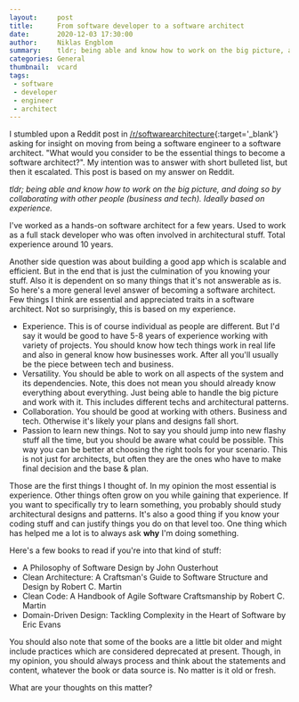 ```yaml
---
layout:     post
title:      From software developer to a software architect
date:       2020-12-03 17:30:00
author:     Niklas Engblom
summary:    tldr; being able and know how to work on the big picture, and doing so by collaborating with other people (business and tech). Ideally based on experience.
categories: General
thumbnail:  vcard
tags:
 - software
 - developer
 - engineer
 - architect
---
```


I stumbled upon a Reddit post in [/r/softwarearchitecture](https://www.reddit.com/r/softwarearchitecture/comments/k4obtx/what_are_the_keys_to_become_a_software_arquitect){:target='_blank'} asking for insight on moving from being a software engineer to a software architect. "What would you consider to be the essential things to become a software architect?". My intention was to answer with short bulleted list, but then it escalated. This post is based on my answer on Reddit.

*tldr; being able and know how to work on the big picture, and doing so by collaborating with other people (business and tech). Ideally based on experience.*

I've worked as a hands-on software architect for a few years. Used to work as a full stack developer who was often involved in architectural stuff. Total experience around 10 years.

Another side question was about building a good app which is scalable and efficient. But in the end that is just the culmination of you knowing your stuff. Also it is dependent on so many things that it's not answerable as is. So here's a more general level answer of becoming a software architect. Few things I think are essential and appreciated traits in a software architect. Not so surprisingly, this is based on my experience.

* Experience. This is of course individual as people are different. But I'd say it would be good to have 5-8 years of experience working with variety of projects. You should know how tech things work in real life and also in general know how businesses work. After all you'll usually be the piece between tech and business.
* Versatility. You should be able to work on all aspects of the system and its dependencies. Note, this does not mean you should already know everything about everything. Just being able to handle the big picture and work with it. This includes different techs and architectural patterns.
* Collaboration. You should be good at working with others. Business and tech. Otherwise it's likely your plans and designs fall short.
* Passion to learn new things. Not to say you should jump into new flashy stuff all the time, but you should be aware what could be possible. This way you can be better at choosing the right tools for your scenario. This is not just for architects, but often they are the ones who have to make final decision and the base & plan.

Those are the first things I thought of. In my opinion the most essential is experience. Other things often grow on you while gaining that experience. If you want to specifically try to learn something, you probably should study architectural designs and patterns. It's also a good thing if you know your coding stuff and can justify things you do on that level too. One thing which has helped me a lot is to always ask **why** I'm doing something.

Here's a few books to read if you're into that kind of stuff:

* A Philosophy of Software Design by John Ousterhout
* Clean Architecture: A Craftsman's Guide to Software Structure and Design by Robert C. Martin
* Clean Code: A Handbook of Agile Software Craftsmanship by Robert C. Martin
* Domain-Driven Design: Tackling Complexity in the Heart of Software by Eric Evans

You should also note that some of the books are a little bit older and might include practices which are considered deprecated at present. Though, in my opinion, you should always process and think about the statements and content, whatever the book or data source is. No matter is it old or fresh.

What are your thoughts on this matter?
